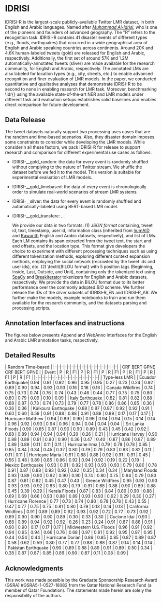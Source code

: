 # IDRISI
IDRISI-R is the largest-scale publicly-available Twitter LMR dataset, in both English and Arabic languages. Named after [_Muhammad Al-Idrisi_](https://en.wikipedia.org/wiki/Muhammad_al-Idrisi), who is one of the pioneers and founders of advanced geography. The "R" refers to the **r**ecognition task. IDRISI-R contains 41 disaster events of different types (e.g., floods, earthquakes) that occurred in a wide geographical area of English and Arabic speaking countries across continents. Around 20K and 4.6K human-labeled tweets (gold) are released for English and Arabic, respectively. Additionally, the first set of around 57K and 1.2M automatically-annotated tweets (sliver) are made available for the research community, for English and Arabic, respectively. The annotated LMs are also labeled for location types (e.g., city, streets, etc.) to enable advanced recognition and finer evaluation of LMR models. In the paper, we conducted quantitative and qualitative analyses that demonstrate IDRISI-R to be second to none in enabling research for LMR task. Moreover, benchmarking \idr{} using the available state-of-the-art NER and LMR models under different task and evaluation setups establishes solid baselines and enables direct comparison for future development.

## Data Release
The tweet datasets naturally support two processing uses cases that are the random and time-based scenarios. Also, they disaster domain imposes some constraints to consider while developing the LMR models. While considerin all these factors, we pack IDRISI-R for release to support research and comparison for different experimental use cases as follows:
- IDRISI-<task>_<lang>_gold_random: the data for every event is randomly shuffled without complying to the nature of Twitter stream. We shuffle the dataset before we fed it to the model. This version is suitable for experimental evaluation of LMR models. 
- IDRISI-<task>_<lang>_gold_timebased: the data of every event is chronologically order to simulate real-world scenarios of stream LMR systems. 
- IDRISI-<task>_<lang>_silver: the data for every event is randomly shuffled and automatically-labeled using BERT-based LMR model. 
- IDRISI-<task>_<lang>_gold_transfere: ...
  
  We provide our data in two formats: 
  (1) _JSON format_ containing, tweet id, text, timestamp, user id, information class (inherited from [humAID](https://crisisnlp.qcri.org/humaid_dataset) and [Kawarith](https://github.com/alaa-a-a/kawarith) English and Arabic datasets, respectively), and list of LMs. Each LM contains its span extracted from the tweet text, the start and end offsets, and the location type. This format give developers the choice to experiment with different processing techniques such as using different tokenization methods, exploring different context expansion methods, employing the social network (recrawled by the tweet ids and user ids), etc. 
  (2) \textit{BILOU format} with 5 position tags (Beginning, Inside, Last, Outside, and Unit), containing only the tokenized text using [SpaCy](https://spacy.io/) and [BreakIterator](https://docs.oracle.com/javase/8/docs/api/java/text/BreakIterator.html) tokenizers for English and Arabic datasets, respectively. We provide the data in BILOU format due to its better performance over the commonly adopted _BIO_ scheme. We further release the IDs of the _sliver_ subsets of IDRISI-R_EN and IDRISI-R_AR. We further make the models, example notebooks to train and run them available for the research community, and the datasets parsing and processing scripts.
 
  
## Annotation Interfaces and instructions
The figures below presents Append and WebAnno interfaces for the English and Arabic LMR annotation tasks, respectively. 

  
## Detailed Results
 
  | <td colspan=9>Random <td colspan=9>Time-based |
  |-|-|-|-|-|-|-|-|-|-|-|-|-|-|-|-|-|-|-|
  | <td colspan=3>CRF <td colspan=3>BERT <td colspan=3>GPNE <td colspan=3>CRF <td colspan=3>BERT <td colspan=3>GPNE |
  | Event | P | R | F1 | P | R | F1 | P | R | F1 | P | R | F1 | P | R | F1 | P | R | F1 |
  |-|-|-|-|-|-|-|-|-|-|-|-|-|-|-|-|-|-|-|
  | <td colspan=19>Type-less LMR  |
  | Ecuador Earthquake| 0.94 | 0.91 | 0.92 | 0.96 | 0.95 | 0.95 | 0.27 | 0.23 | 0.24 | 0.92 | 0.89 | 0.90 | 0.94 | 0.93 | 0.93 | 0.16 | 0.16 | 0.16 |
  | Canada Wildfires | 0.74 | 0.75 | 0.73 | 0.74 | 0.76 | 0.74 | 0.43 | 0.46 | 0.44 | 0.77 | 0.75 | 0.75 | 0.80 | 0.80 | 0.79 | 0.09 | 0.10 | 0.09 |
  | Italy Earthquake | 0.82 | 0.81 | 0.82 | 0.88 | 0.88 | 0.87 | 0.73 | 0.74 | 0.73 | 0.79 | 0.77 | 0.78 | 0.86 | 0.86 | 0.85 | 0.36 | 0.36 | 0.36  |
  | Kaikoura Earthquake    | 0.88 | 0.87 | 0.87 | 0.92 | 0.92 | 0.91 | 0.60 | 0.60 | 0.59 | 0.91 | 0.88 | 0.88 | 0.91 | 0.89 | 0.89 | 0.17 | 0.17 | 0.17  |
  | Hurricane Matthew      | 0.94 | 0.89 | 0.90 | 0.96 | 0.94 | 0.94 | 0.15 | 0.14 | 0.14 | 0.96 | 0.92 | 0.93 | 0.94 | 0.96 | 0.94 | 0.04 | 0.04 | 0.04  |
  | Sri Lanka Floods       | 0.90 | 0.85 | 0.87 | 0.90 | 0.90 | 0.89 | 0.43 | 0.45 | 0.42 | 0.92 | 0.88 | 0.89 | 0.94 | 0.94 | 0.94 | 0.20 | 0.26 | 0.21  |
  | Hurricane Harvey       | 0.90 | 0.88 | 0.89 | 0.91 | 0.90 | 0.90 | 0.36 | 0.47 | 0.40 | 0.87 | 0.86 | 0.87 | 0.89 | 0.89 | 0.89 | 0.11 | 0.11 | 0.11  |
  | Hurricane Irma         | 0.79 | 0.78 | 0.78 | 0.85 | 0.85 | 0.84 | 0.34 | 0.45 | 0.37 | 0.80 | 0.79 | 0.79 | 0.83 | 0.83 | 0.82 | 0.11 | 0.11 | 0.11  |
  | Hurricane Maria        | 0.91 | 0.88 | 0.88 | 0.92 | 0.91 | 0.91 | 0.45 | 0.56 | 0.48 | 0.89 | 0.85 | 0.86 | 0.92 | 0.94 | 0.92 | 0.19 | 0.22 | 0.19  |
  | Mexico Earthquake      | 0.93 | 0.91 | 0.92 | 0.93 | 0.93 | 0.93 | 0.79 | 0.80 | 0.78 | 0.91 | 0.87 | 0.88 | 0.93 | 0.92 | 0.92 | 0.35 | 0.34 | 0.34  |
  | Maryland Floods        | 0.93 | 0.89 | 0.90 | 0.92 | 0.90 | 0.90 | 0.74 | 0.80 | 0.75 | 0.94 | 0.79 | 0.83 | 0.87 | 0.81 | 0.82 | 0.45 | 0.47 | 0.43  |
  | Greece Wildfires       | 0.95 | 0.93 | 0.93 | 0.93 | 0.93 | 0.92 | 0.83 | 0.80 | 0.79 | 0.91 | 0.88 | 0.88 | 0.90 | 0.89 | 0.88 | 0.45 | 0.39 | 0.39  |
  | Kerala Floods          | 0.87 | 0.83 | 0.84 | 0.89 | 0.90 | 0.88 | 0.69 | 0.69 | 0.66 | 0.93 | 0.88 | 0.89 | 0.93 | 0.93 | 0.92 | 0.29 | 0.30 | 0.27  |
  | Hurricane Florence     | 0.77 | 0.73 | 0.74 | 0.80 | 0.78 | 0.78 | 0.43 | 0.55 | 0.47 | 0.77 | 0.75 | 0.75 | 0.81 | 0.80 | 0.79 | 0.13 | 0.14 | 0.13  |
  | California Wildfires   | 0.91 | 0.89 | 0.89 | 0.92 | 0.93 | 0.92 | 0.72 | 0.77 | 0.73 | 0.92 | 0.89 | 0.90 | 0.90 | 0.90 | 0.89 | 0.30 | 0.33 | 0.30  |
  | Cyclone Idai           | 0.93 | 0.88 | 0.89 | 0.94 | 0.92 | 0.92 | 0.26 | 0.23 | 0.24 | 0.91 | 0.87 | 0.88 | 0.91 | 0.90 | 0.90 | 0.17 | 0.17 | 0.17  |
  | Midwestern U.S. Floods | 0.96 | 0.91 | 0.92 | 0.94 | 0.95 | 0.94 | 0.66 | 0.76 | 0.68 | 0.97 | 0.91 | 0.92 | 0.95 | 0.97 | 0.95 | 0.44 | 0.54 | 0.44  |
  | Hurricane Dorian       | 0.86 | 0.85 | 0.85 | 0.87 | 0.89 | 0.87 | 0.58 | 0.62 | 0.59 | 0.80 | 0.77 | 0.77 | 0.88 | 0.88 | 0.87 | 0.14 | 0.14 | 0.14  |
  | Pakistan Earthquake    | 0.90 | 0.89 | 0.88 | 0.89 | 0.91 | 0.89 | 0.50 | 0.34 | 0.38 | 0.87 | 0.87 | 0.85 | 0.86 | 0.90 | 0.87 | 0.11 | 0.08 | 0.09  |

## Acknowledgments
This work was made possible by the Graduate Sponsorship Research Award (GSRA) #GSRA5-1-0527-18082 from the Qatar National Research Fund (a member of Qatar Foundation). The statements made herein are solely the responsibility of the authors.

